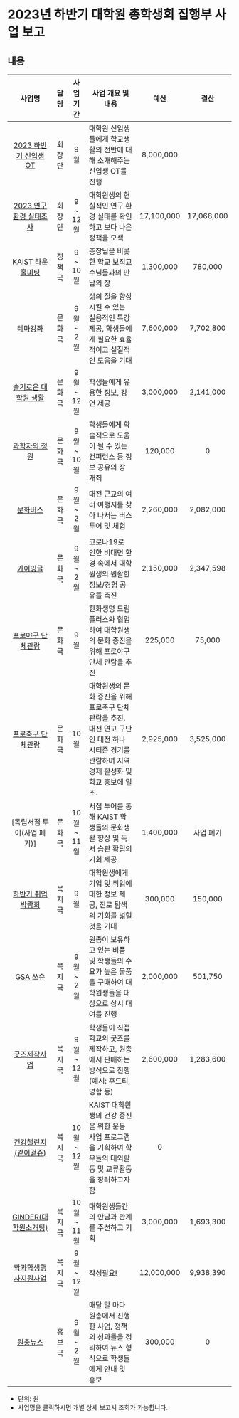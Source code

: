 2023년 하반기 대학원 총학생회 집행부 사업 보고
===
## 내용
| 사업명                                        | 담당   | 사업 기간 | 사업 개요 및 내용                                                                  | 예산         | 결산 |
|:-----------------------------------------------:|:--------:|:-----------:|-----------------------------------------------------------------------------|:------------:|:------------:| 
| [2023 하반기 신입생 OT](집행부/회장단_신입생OT.md)| 회장단 | 9월 | 대학원 신입생들에게 학교생활의 전반에 대해 소개해주는 신입생 OT를 진행 | 8,000,000  |  | 
| [2023 연구환경 실태조사](집행부/회장단_연구환경실태조사.md)| 회장단 | 9 ~ 12월 | 대학원생의 현실적인 연구 환경 실태를 확인하고 보다 나은 정책을 모색                        | 17,100,000   | 17,068,000 | 
| [KAIST 타운홀미팅](집행부/정책국_타운홀미팅.md) | 정책국 | 9 ~ 10월 | 총장님을 비롯한 학교 보직교수님들과의 만남의 장  | 1,300,000  | 780,000 | 
| [테마강좌](집행부/문화국_테마강좌.md)| 문화국 | 9월 ~ 2월 | 삶의 질을 향상시킬 수 있는 실용적인 특강 제공, 학생들에게 필요한 효율적이고 실질적인 도움을 기대                     | 7,600,000  | 7,702,800 | 
| [슬기로운 대학원 생활](집행부/문화국_슬대생.md)| 문화국 | 9월 ~ 12월 | 학생들에게 유용한 정보, 강연 제공    | 3,000,000  | 2,141,000 | 
| [과학자의 정원](집행부/문화국_과학자의정원.md)  | 문화국 | 9월 ~ 10월 | 학생들에게 학술적으로 도움이 될 수 있는 컨퍼런스 등 정보 공유의 장 개최  | 120,000  | 0 | 
| [문화버스](집행부/문화국_문화버스.md) | 문화국 | 9월 ~ 2월 | 대전 근교의 여러 여행지를 찾아 나서는 버스 투어 및 체험  | 2,260,000 |2,082,000 | 
| [카이밍글](집행부/문화국_카이밍글.md) | 문화국 | 9월 ~ 2월 | 코로나19로 인한 비대면 환경 속에서 대학원생의 원활한 정보/경험 공유를 촉진            | 2,150,000 |  2,347,598 | 
| [프로야구 단체관람](집행부/문화국_프로야구.md) | 문화국 | 9월 | 한화생명 드림플러스와 협업하여 대학원생의 문화 증진을 위해 프로야구 단체 관람을 추진  | 225,000 | 75,000 | 
| [프로축구 단체관람](집행부/문화국_프로축구.md)  | 문화국 | 10월 | 대학원생의 문화 증진을 위해 프로축구 단체 관람을 추진. 대전 연고 구단인 대전 하나 시티즌 경기를 관람하며 지역 경제 활성화 및 학교 홍보에 일조.  | 2,925,000 | 3,525,000 | 
| [독립서점 투어(사업 폐기)]   | 문화국 | 10월 ~ 11월 | 서점 투어를 통해 KAIST 학생들의 문화생활 향상 및 독서 습관 확립의 기회 제공 | 1,400,000 | 사업 폐기  | 
| [하반기 취업박람회](집행부/복지국_취업박람회.md) | 복지국 | 9월 | 대학원생에게 기업 및 취업에 대한 정보 제공, 진로 탐색의 기회를 넓힐 것을 기대   | 300,000  | 150,000 | 
| [GSA 쓰슈](집행부/복지국_GSA쓰슈.md)  | 복지국 | 9월 ~ 2월 | 원총이 보유하고 있는 비품 및 학생들의 수요가 높은 물품을 구매하여 대학원생들을 대상으로 상시 대여를 진행 | 2,000,000  | 501,750 | 
| [굿즈제작사업](집행부/복지국_굿즈제작사업.md)| 복지국 | 9월 ~ 12월 | 학생들이 직접 학교의 굿즈를 제작하고, 원총에서 판매하는 방식으로 진행 (예시: 후드티, 명함 등) | 2,600,000 | 1,283,600 | 
| [건강챌린지(같이걷쥬)](집행부/복지국_건강챌린지.md)    | 복지국 | 10월 ~ 12월 | KAIST 대학원생의 건강 증진을 위한 운동 사업 프로그램을 기획하여 학우들의 대외활동 및 교류활동을 장려하고자 함| 0  |  | 
| [GINDER(대학원소개팅)](집행부/복지국_GINDER.md) | 복지국 | 10월 ~ 11월 | 대학원생들간의 만남과 관계를 주선하고 기획      | 3,000,000  | 1,693,300 | 
| [학과학생행사지원사업](집행부/복지국_학과학생행사지원사업.md)                | 복지국 | 9월 ~ 12월 | 작성필요!            | 12,000,000  | 9,938,390 | 
| [원총뉴스](집행부/홍보국_원총뉴스.md)     | 홍보국 | 9월 ~ 2월 | 매달 말 마다 원총에서 진행한 사업, 정책의 성과들을 정리하여 뉴스 형식으로 학생들에게 안내 및 홍보      | 300,000    | 0 | 

* 단위: 원
* 사업명을 클릭하시면 개별 상세 보고서 조회가 가능합니다.
